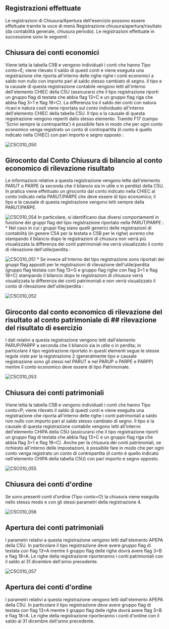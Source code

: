 ## Registrazioni effettuate
Le registrazioni di Chiusura/Apertura dell'esercizio possono essere effettuate tramite la voce di menù Registrazione chiusura/apertura/risultato (da contabilità generale, chiusura periodo).
Le registrazioni effettuate in successione sono le seguenti : 

## Chiusura dei conti economici
Viene letta la tabella C5B e vengono individuati i conti che hanno Tipo conto=E; viene rilevato il saldo di questi conti e viene eseguita una registrazione che riporta all'interno delle righe righe i conti economici a saldo non nullo con importo pari al saldo stesso cambiato di segno. Il tipo e la causale di questa registrazione contabile vengono letti all'interno dell'elemento CHIEC della C5U (assicurarsi che il tipo registrazione riporti un gruppo flag di testata che abbia flag 13=C e un gruppo flag riga che abbia flag 3=1 e flag 18=C).
La differenza tra il saldo dei conti con natura ricavi e natura costi viene riportata sul conto individuato all'interno dell'elemento CHIEC della tabella C5U. Il tipo e la causale di questa registrazione vengono reperiti dallo stesso elemento. Tramite F17 (campo 'Scrivi sempre la contropartita') è possibile fare in modo che per ogni conto economico venga registrato un conto di contropartita (il conto è quello indicato nella CHIEC) con pari importo e segno opposto : 

![C5C010_050](http://localhost:3000/immagini/C5C010_F/C5C010_050.png)
## Giroconto dal Conto Chiusura di bilancio al conto economico di rilevazione risultato
Le informazioni relative a questa registrazione vengono lette dall'elemento PARUT o PARPE (a seconda che il bilancio sia in utile o in perdita) della C5U. In pratica viene effettuato un giroconto dal conto indicato nella CHIEC al conto indicato nella PARUT/PARPE che deve essere di tipo economico; il tipo e la causale di questa registrazione vengono letti sempre dalla PARUT/PARPE.

![C5C010_054](http://localhost:3000/immagini/C5C010_F/C5C010_054.png)
In particolare, si identificano due diversi comportamenti in funzione dei gruppi flag del tipo registrazione riportato nella PARUT/PARPE : 
 \* Nel caso in cui i gruppi flag siano quelli generici delle registrazioni di contabilità (in genere C5A per la testata e C5B per le righe) avremo che stampando il bilancio dopo le registrazioni di chiusura non verrà più visualizzata la differenza dei conti patrimoniali ma verrà visualizzato il conto di rilevazione dell'utile/perdita : 

![C5C010_051](http://localhost:3000/immagini/C5C010_F/C5C010_051.png)
 \* Se invece all'interno del tipo registrazione sono riportati dei gruppi flag appositi per le registrazioni di rilevazione dell'utile/perdita (gruppo flag testata con flag 13=G e gruppo flag righe con flag 3=1 e flag 18=C) stampando il bilancio dopo le registrazioni di chiusura  verrà visualizzata la differenza dei conti patrimoniali e non verrà visualizzato il conto di rilevazione dell'utile/perdita : 

![C5C010_052](http://localhost:3000/immagini/C5C010_F/C5C010_052.png)
## Giroconto dal conto economico di rilevazione del risultato al conto patrimoniale di ## rilevazione del risultato di esercizio
I dati relativi a questa registrazione vengono letti dall'elemento PARUP/PARPP a seconda che il bilancio sia in utile o in perdita; in particolare il tipo registrazione riportato in questi elementi segue le stesse regole viste per la registrazione 2 (generalmente tipo e causale registrazione sono gli stessi nel PARUT e nel PARUP o PARPE e PARPP) mentre il conto economico deve essere di tipo Patrimoniale.

![C5C010_053](http://localhost:3000/immagini/C5C010_F/C5C010_053.png)
## Chiusura dei conti patrimoniali
Viene letta la tabella C5B e vengono individuati i conti che hanno Tipo conto=P; viene rilevato il saldo di questi conti e viene eseguita una registrazione che riporta all'interno delle righe i conti patrimoniali a saldo non nullo con importo pari al saldo stesso cambiato di segno.
Il tipo e la causale di questa registrazione contabile vengono letti all'interno dell'elemento CHIPA della C5U (assicurarsi che il tipo registrazione riporti un gruppo flag di testata che abbia flag 13=C e un gruppo flag riga che abbia flag 3=1 e flag 18=C). Anche per la chiusura dei conti patrimoniali, se richiesto all'interno delle impostazioni, è possibile fare in modo che per ogni conto venga registrato un conto di contropartita (il conto è quello indicato nell'elemento CHIPA della tabella C5U) con pari importo e segno opposto.

![C5C010_055](http://localhost:3000/immagini/C5C010_F/C5C010_055.png)
## Chiusura dei conti d'ordine
Se sono presenti conti d'ordine (Tipo conto=O) la chiusura viene eseguita nello stesso modo e con gli stessi parametri della registrazione 4.

![C5C010_056](http://localhost:3000/immagini/C5C010_F/C5C010_056.png)
## Apertura dei conti patrimoniali
I parametri relativi a questa registrazione vengono letti dall'elemento APEPA della C5U. In particolare il tipo registrazione deve avere gruppo flag di testata con flag 13=A mentre il gruppo flag delle righe dovrà avere flag 3=B e flag 18=A. Le righe della registrazione riporteranno i conti patrimoniali con il saldo al 31 dicembre dell'anno precedente.

![C5C010_057](http://localhost:3000/immagini/C5C010_F/C5C010_057.png)
## Apertura dei conti d'ordine
I parametri relativi a questa registrazione vengono letti dall'elemento APEPA della C5U. In particolare il tipo registrazione deve avere gruppo flag di testata con flag 13=A mentre il gruppo flag delle righe dovrà avere flag 3=B e flag 18=A. Le righe della registrazione riporteranno i conti d'ordine con il saldo al 31 dicembre dell'anno precedente.
